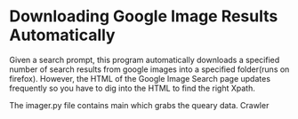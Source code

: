 # Downloading Google Image Results Automatically
Given a search prompt, this program automatically downloads a specified number of search results from google images into a specified folder(runs on firefox). However, the HTML of the Google Image Search page updates frequently so you have to dig into the HTML to find the right Xpath. 


The imager.py file contains main which grabs the queary data. Crawler
